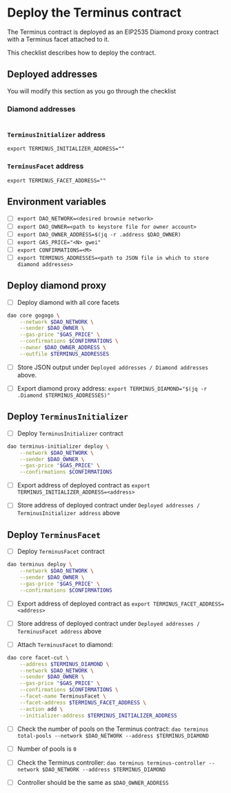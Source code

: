 # Deploy the Terminus contract

The Terminus contract is deployed as an EIP2535 Diamond proxy contract with a Terminus facet attached to it.

This checklist describes how to deploy the contract.

## Deployed addresses

You will modify this section as you go through the checklist

### Diamond addresses

```json
```

### `TerminusInitializer` address

```
export TERMINUS_INITIALIZER_ADDRESS=""
```


### `TerminusFacet` address

```
export TERMINUS_FACET_ADDRESS=""
```

## Environment variables

- [ ] `export DAO_NETWORK=<desired brownie network>`
- [ ] `export DAO_OWNER=<path to keystore file for owner account>`
- [ ] `export DAO_OWNER_ADDRESS=$(jq -r .address $DAO_OWNER)`
- [ ] `export GAS_PRICE="<N> gwei"`
- [ ] `export CONFIRMATIONS=<M>`
- [ ] `export TERMINUS_ADDRESSES=<path to JSON file in which to store diamond addresses>`

## Deploy diamond proxy

- [ ] Deploy diamond with all core facets

```bash
dao core gogogo \
    --network $DAO_NETWORK \
    --sender $DAO_OWNER \
    --gas-price "$GAS_PRICE" \
    --confirmations $CONFIRMATIONS \
    --owner $DAO_OWNER_ADDRESS \
    --outfile $TERMINUS_ADDRESSES
```

- [ ] Store JSON output under `Deployed addresses / Diamond addresses` above.

- [ ] Export diamond proxy address: `export TERMINUS_DIAMOND="$(jq -r .Diamond $TERMINUS_ADDRESSES)"`


## Deploy `TerminusInitializer`

- [ ] Deploy `TerminusInitializer` contract

```bash
dao terminus-initializer deploy \
    --network $DAO_NETWORK \
    --sender $DAO_OWNER \
    --gas-price "$GAS_PRICE" \
    --confirmations $CONFIRMATIONS
```

- [ ] Export address of deployed contract as `export TERMINUS_INITIALIZER_ADDRESS=<address>`

- [ ] Store address of deployed contract under `Deployed addresses / TerminusInitializer address` above


## Deploy `TerminusFacet`

- [ ] Deploy `TerminusFacet` contract

```bash
dao terminus deploy \
    --network $DAO_NETWORK \
    --sender $DAO_OWNER \
    --gas-price "$GAS_PRICE" \
    --confirmations $CONFIRMATIONS
```

- [ ] Export address of deployed contract as `export TERMINUS_FACET_ADDRESS=<address>`

- [ ] Store address of deployed contract under `Deployed addresses / TerminusFacet address` above

- [ ] Attach `TerminusFacet` to diamond:

```bash
dao core facet-cut \
    --address $TERMINUS_DIAMOND \
    --network $DAO_NETWORK \
    --sender $DAO_OWNER \
    --gas-price "$GAS_PRICE" \
    --confirmations $CONFIRMATIONS \
    --facet-name TerminusFacet \
    --facet-address $TERMINUS_FACET_ADDRESS \
    --action add \
    --initializer-address $TERMINUS_INITIALIZER_ADDRESS
```

- [ ] Check the number of pools on the Terminus contract: `dao terminus total-pools --network $DAO_NETWORK --address $TERMINUS_DIAMOND`

- [ ] Number of pools is `0`

- [ ] Check the Terminus controller: `dao terminus terminus-controller --network $DAO_NETWORK --address $TERMINUS_DIAMOND`

- [ ] Controller should be the same as `$DAO_OWNER_ADDRESS`
